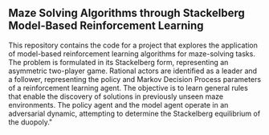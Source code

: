 ## Maze Solving Algorithms through Stackelberg Model-Based Reinforcement Learning

This repository contains the code for a project that explores the application of model-based reinforcement learning algorithms for maze-solving tasks. The problem is formulated in its Stackelberg form, representing an asymmetric two-player game. Rational actors are identified as a leader and a follower, representing the policy and Markov Decision Process parameters of a reinforcement learning agent. The objective is to learn general rules that enable the discovery of solutions in previously unseen maze environments. The policy agent and the model agent operate in an adversarial dynamic, attempting to determine the Stackelberg equilibrium of the duopoly."